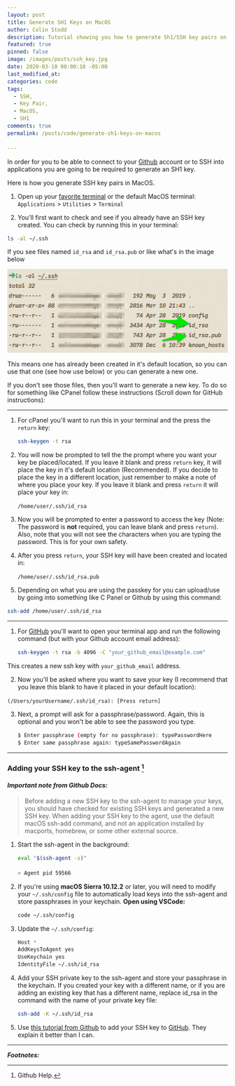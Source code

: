 ```yaml
---
layout: post
title: Generate SH1 Keys on MacOS
author: Colin Stodd
description: Tutorial showing you how to generate Sh1/SSH key pairs on MacOS
featured: true
pinned: false
image: /images/posts/ssh_key.jpg
date: 2020-03-10 00:00:10 -05:00
last_modified_at:
categories: code
tags:
  - SSH,
  - Key Pair,
  - MacOS,
  - SH1
comments: true
permalink: /posts/code/generate-sh1-keys-on-macos

---
```

In order for you to be able to connect to your <a href="https://github.com" target="_blank" rel="noopener">Github</a> account or to SSH into applications you are going to be required to generate an SH1 key.

Here is how you generate SSH key pairs in MacOS.

1.  Open up your <a href="https://www.iterm2.com/" target="_blank">favorite terminal</a> or the default MacOS terminal: `Applications` > `Utilities` > `Terminal`

2. You'll first want to check and see if you already have an SSH key created. You can check by running this in your terminal:

```bash
ls -al ~/.ssh
```

If you see files named `id_rsa` and `id_rsa.pub` or like what's in the image below

<img src="/images/posts/ssh_key_pair_blurred.png" alt="id_rsa id_rsa.pub screenshot" class="fit">

This means one has already been created in it's default location, so you can use that one (see how use below) or you can generate a new one.

If you don't see those files, then you'll want to generate a new key. To do so for something like CPanel follow these instructions (Scroll down for GitHub instructions):

<hr/>
<a href="https://cpanel.net/"
   target="_blank"
   rel="noopener"
   title="cPanel"
   style="border-bottom:none;">
    <i class="fab fa-cpanel" alt="cPanel" title="cPanel instructions" style="font-size:5em; border-bottom:none;"></i>
</a>

1. For cPanel you'll want to run this in your terminal and the press the `return` key:

    ```bash
    ssh-keygen -t rsa
    ```

2. You will now be prompted to tell the the prompt where you want your key be placed/located. If you leave it blank and press `return` key, it will place the key in it's default location (Recommended). If you decide to place the key in a different location, just remember to make a note of where you place your key. If you leave it blank and press `return` it will place your key in:

    `/home/user/.ssh/id_rsa`

3. Now you will be prompted to enter a password to access the key (Note: The password is **not** required, you can leave blank and press `return`). Also, note that you will not see the characters when you are typing the password. This is for your own safety.

4. After you press `return`, your SSH key will have been created and located in:

    `/home/user/.ssh/id_rsa.pub`

5. Depending on what you are using the passkey for you can upload/use by going into something like C Panel or Github by using this command:

```bash
ssh-add /home/user/.ssh/id_rsa
```

<hr/>
<a href="https://help.github.com/en/github/authenticating-to-github/generating-a-new-ssh-key-and-adding-it-to-the-ssh-agent"
   target="_blank"
   rel="noopener"
   title="GitHub instructions"
   style="border-bottom:none;">
    <i class="fab fa-github-alt" alt="github" title="GitHub instructions" style="font-size:4em;"></i>
</a>

1.  For <a href="https://help.github.com/en/github/authenticating-to-github/generating-a-new-ssh-key-and-adding-it-to-the-ssh-agent" target="_blank" rel="noopener" title="GitHub">GitHub</a> you'll want to open your terminal app and run the following command (but with your Github account email address):

    ```bash
    ssh-keygen -t rsa -b 4096 -C "your_github_email@example.com"
    ```
This creates a new ssh key with `your_github_email` address.

2. Now you'll be asked where you want to save your key (I recommend that you leave this blank to have it placed in your default location):

 `(/Users/yourUsername/.ssh/id_rsa): [Press return]`

3. Next, a prompt will ask for a passphrase/password. Again, this is optional and you won't be able to see the password you type.
    ```bash
   $ Enter passphrase (empty for no passphrase): typePasswordHere
   $ Enter same passphrase again: typeSamePasswordAgain
    ```

<hr/>

<i class="fad fa-terminal" alt="Adding your SSH Key" title="Adding your SSH key to the ssh-agent" style="font-size:3em;"></i>
### Adding your SSH key to the ssh-agent <a href="https://help.github.com/en/github/authenticating-to-github/generating-a-new-ssh-key-and-adding-it-to-the-ssh-agent" target="_blank" rel="noopener">[^1]</a>

#### _Important note from Github Docs:_

> Before adding a new SSH key to the ssh-agent to manage your keys, you should have checked for existing SSH keys and generated a new SSH key. When adding your SSH key to the agent, use the default macOS ssh-add command, and not an application installed by macports, homebrew, or some other external source.

1. Start the ssh-agent in the background:
    ```bash
    eval "$(ssh-agent -s)"

    > Agent pid 59566
    ```

2. If you're using **macOS Sierra 10.12.2** or later, you will need to modify your `~/.ssh/config` file to automatically load keys into the ssh-agent and store passphrases in your keychain.
 **Open using VSCode:**

    ```bash
    code ~/.ssh/config
    ```

3. Update the `~/.ssh/config`:
    ```bash
    Host *
    AddKeysToAgent yes
    UseKeychain yes
    IdentityFile ~/.ssh/id_rsa
    ```

4. Add your SSH private key to the ssh-agent and store your passphrase in the keychain. If you created your key with a different name, or if you are adding an existing key that has a different name, replace id_rsa in the command with the name of your private key file:
    ```bash
    ssh-add -K ~/.ssh/id_rsa
    ```

5. Use <a href="https://help.github.com/en/github/authenticating-to-github/adding-a-new-ssh-key-to-your-github-account" target="_blank" rel="noopener">this tutorial from Github</a> to add your SSH key to <a href="https://github.com" target="_blank" rel="noopener" title="GitHub">GitHub</a>. They explain it better than I can.



<hr/>

***Footnotes:***

[^1]: Github Help.